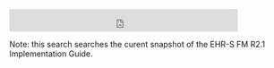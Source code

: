 <iframe src="https://duckduckgo.com/search.html?site=https://vdzel.home.xs4all.nl/ehrsfm-fhir-r5&amp;prefill=Search EHR-S FM R2.1 Implementation Guide (Current Snapshot)&amp;focus=yes" style="overflow:hidden;margin:0;padding:0;width:408px;height:40px;" frameborder="0"></iframe>

Note: this search searches the curent snapshot of the EHR-S FM R2.1 Implementation Guide.
